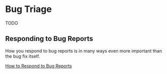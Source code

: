 Bug Triage
==========

TODO



Responding to Bug Reports
-------------------------

How you respond to bug reports is in many ways even more important than the bug fix itself.

[How to Respond to Bug Reports](BugReportResponses.md)
